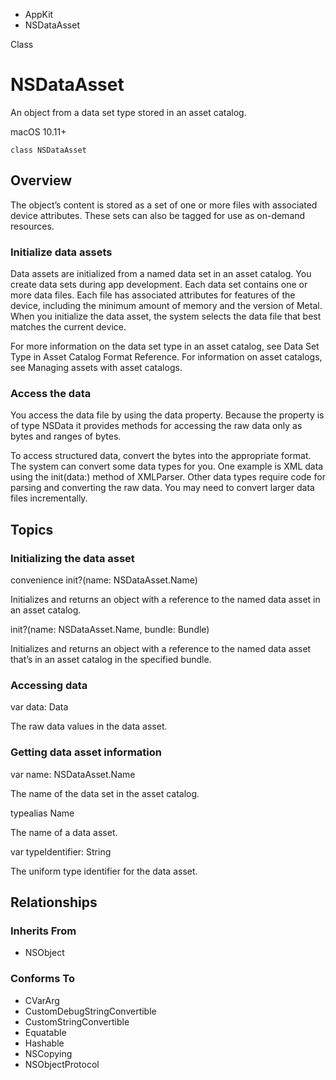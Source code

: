 

- AppKit
-  NSDataAsset 

Class

# NSDataAsset

An object from a data set type stored in an asset catalog.

macOS 10.11+

``` source
class NSDataAsset
```

## Overview

The object’s content is stored as a set of one or more files with associated device attributes. These sets can also be tagged for use as on-demand resources.

### Initialize data assets

Data assets are initialized from a named data set in an asset catalog. You create data sets during app development. Each data set contains one or more data files. Each file has associated attributes for features of the device, including the minimum amount of memory and the version of Metal. When you initialize the data asset, the system selects the data file that best matches the current device.

For more information on the data set type in an asset catalog, see Data Set Type in Asset Catalog Format Reference. For information on asset catalogs, see Managing assets with asset catalogs.

### Access the data

You access the data file by using the data property. Because the property is of type NSData it provides methods for accessing the raw data only as bytes and ranges of bytes.

To access structured data, convert the bytes into the appropriate format. The system can convert some data types for you. One example is XML data using the init(data:) method of XMLParser. Other data types require code for parsing and converting the raw data. You may need to convert larger data files incrementally.

## Topics

### Initializing the data asset

convenience init?(name: NSDataAsset.Name)

Initializes and returns an object with a reference to the named data asset in an asset catalog.

init?(name: NSDataAsset.Name, bundle: Bundle)

Initializes and returns an object with a reference to the named data asset that’s in an asset catalog in the specified bundle.

### Accessing data

var data: Data

The raw data values in the data asset.

### Getting data asset information

var name: NSDataAsset.Name

The name of the data set in the asset catalog.

typealias Name

The name of a data asset.

var typeIdentifier: String

The uniform type identifier for the data asset.

## Relationships

### Inherits From

- NSObject

### Conforms To

- CVarArg
- CustomDebugStringConvertible
- CustomStringConvertible
- Equatable
- Hashable
- NSCopying
- NSObjectProtocol

